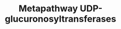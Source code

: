 ---
annotations: []
authors:
- Pieter Giesbertz
- MaintBot
description: ''
last-edited: 2015-01-07
organisms:
- Caenorhabditis elegans
redirect_from:
- /index.php/Pathway:WP1431
- /instance/WP1431
- /instance/WP1431_rr78454
revision: r78454
schema-jsonld:
- '@context': https://schema.org/
  '@id': https://wikipathways.github.io/pathways/WP1431.html
  '@type': Dataset
  creator:
    '@type': Organization
    name: WikiPathways
  description: ''
  keywords:
  - ugt-1
  - ugt-10
  - ugt-11
  - ugt-12
  - ugt-13
  - ugt-14
  - ugt-15
  - ugt-16
  - ugt-17
  - ugt-18
  - ugt-19
  - ugt-2
  - ugt-20
  - ugt-21
  - ugt-22
  - ugt-23
  - ugt-24
  - ugt-25
  - ugt-26
  - ugt-27
  - ugt-28
  - ugt-29
  - ugt-3
  - ugt-30
  - ugt-31
  - ugt-32
  - ugt-33
  - ugt-34
  - ugt-35
  - ugt-36
  - ugt-37
  - ugt-38
  - ugt-39
  - ugt-4
  - ugt-40
  - ugt-41
  - ugt-42
  - ugt-43
  - ugt-44
  - ugt-45
  - ugt-46
  - ugt-47
  - ugt-48
  - ugt-49
  - ugt-5
  - ugt-50
  - ugt-51
  - ugt-52
  - ugt-53
  - ugt-54
  - ugt-55
  - ugt-56
  - ugt-57
  - ugt-58
  - ugt-59
  - ugt-6
  - ugt-60
  - ugt-61
  - ugt-62
  - ugt-63
  - ugt-64
  - ugt-65
  - ugt-7
  - ugt-8
  - ugt-9
  - ugtp-1
  license: CC0
  name: Metapathway UDP-glucuronosyltransferases
seo: CreativeWork
title: Metapathway UDP-glucuronosyltransferases
wpid: WP1431
---